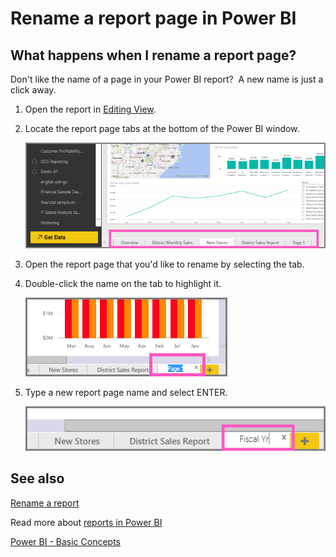 ﻿<properties
   pageTitle="Rename a report page in Power BI"
   description="Rename a report page in Power BI"
   services="powerbi"
   documentationCenter=""
   authors="mihart"
   manager="mblythe"
   editor=""
   tags=""/>

<tags
   ms.service="powerbi"
   ms.devlang="NA"
   ms.topic="article"
   ms.tgt_pltfrm="NA"
   ms.workload="powerbi"
   ms.date="02/24/2016"
   ms.author="mihart"/>
# Rename a report page in Power BI

##  What happens when I rename a report page?

Don't like the name of a page in your Power BI report?  A new name is just a click away. 

1.  Open the report in [Editing View](powerbi-service-go-from-reading-view-to-editing-view.md).

2. Locate the report page tabs at the bottom of the Power BI window.

    ![](media/powerbi-service-rename-a-report-page/report-page-tabs.png)

2.  Open the report page that you'd like to rename by selecting the tab.

4. Double-click the name on the tab to highlight it.  

    ![](media/powerbi-service-rename-a-report-page/hilite-tab.png)

5. Type a new report page name and select ENTER.

    ![](media/powerbi-service-rename-a-report-page/new-name.png)

##  See also

[Rename a report](powerbi-service-rename-a-report.md)

Read more about [reports in Power BI](powerbi-service-reports.md)

[Power BI - Basic Concepts](powerbi-service-basic-concepts.md)*﻿*
